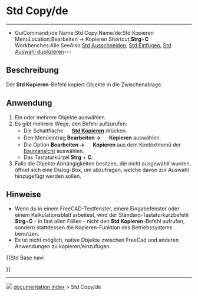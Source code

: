 # Std Copy/de
---
- GuiCommand:/de
   Name:Std Copy
   Name/de:Std Kopieren
   MenuLocation:Bearbeiten → Kopieren
   Shortcut:**Strg**+**C**
   Workbenches:Alle
   SeeAlso:[Std Ausschneiden](Std_Cut/de.md), [Std Einfügen](Std_Paste/de.md), [Std Auswahl duplizieren](Std_DuplicateSelection/de.md)---



## Beschreibung

Der **Std Kopieren**-Befehl kopiert Objekte in die Zwischenablage.



## Anwendung

1.  Ein oder mehrere Objekte auswählen.
2.  Es gibt mehrere Wege, den Befehl aufzurufen:
    -   Die Schaltfläche **<img src="images/Std_Copy.svg" width=16px> [Std Kopieren](Std_Copy/de.md)** drücken.
    -   Den Menüeintrag **Bearbeiten → <img src="images/Std_Copy.svg" width=16px> Kopieren** auswählen.
    -   Die Option **Bearbeiten → <img src="images/Std_Copy.svg" width=16px> Kopieren** aus dem Kontextmenü der [Baumansicht](Tree_view/de.md) auswählen.
    -   Das Tastaturkürzel **Strg** + **C**.
3.  Falls die Objekte Abhängigkeiten besitzen, die nicht ausgewählt wurden, öffnet sich eine Dialog-Box, um abzufragen, welche davon zur Auswahl hinzugefügt werden sollen.



## Hinweise

-   Wenn du in einem FreeCAD-Textfenster, einem Eingabefenster oder einem Kalkulationsblatt arbeitest, wird der Standard-Tastaturkurzbefehl **Strg**+**C** - in fast allen Fällen - nicht den **Std Kopieren**-Befehl aufrufen, sondern stattdessen die Kopieren-Funktion des Betriebssystems benutzen.
-   Es ist nicht möglich, native Objekte zwischen FreeCad und anderen Anwendungen zu kopieren/einzufügen.





{{Std Base navi

}}



---
![](images/Button_right.svg) [documentation index](../README.md) > Std Copy/de
